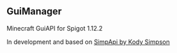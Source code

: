 ## GuiManager

Minecraft GuiAPI for Spigot 1.12.2

In development and based on [SimpApi by Kody Simpson](https://github.com/Cortex-MC/SimpAPI)